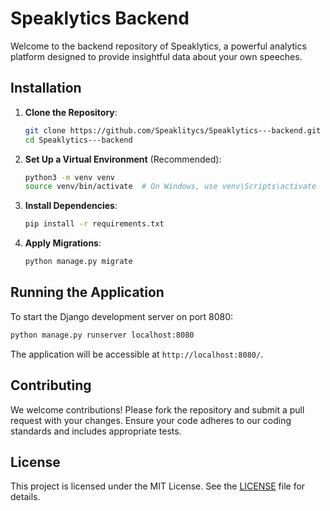 # Speaklytics Backend

Welcome to the backend repository of Speaklytics, a powerful analytics platform designed to provide insightful data about your own speeches.

## Installation

1. **Clone the Repository**:

   ```bash
   git clone https://github.com/Speaklitycs/Speaklytics---backend.git
   cd Speaklytics---backend
   ```

2. **Set Up a Virtual Environment** (Recommended):

   ```bash
   python3 -m venv venv
   source venv/bin/activate  # On Windows, use venv\Scripts\activate
   ```

3. **Install Dependencies**:

   ```bash
   pip install -r requirements.txt
   ```

4. **Apply Migrations**:

   ```bash
   python manage.py migrate
   ```


## Running the Application

To start the Django development server on port 8080:

```bash
python manage.py runserver localhost:8080
```

The application will be accessible at `http://localhost:8080/`.

## Contributing

We welcome contributions! Please fork the repository and submit a pull request with your changes. Ensure your code adheres to our coding standards and includes appropriate tests.

## License

This project is licensed under the MIT License. See the [LICENSE](LICENSE) file for details.
